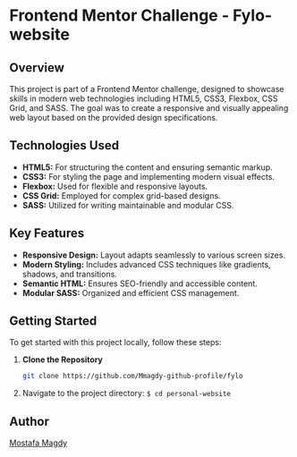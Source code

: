 # Frontend Mentor Challenge - Fylo-website 

## Overview

This project is part of a Frontend Mentor challenge, designed to showcase skills in modern web technologies including HTML5, CSS3, Flexbox, CSS Grid, and SASS. The goal was to create a responsive and visually appealing web layout based on the provided design specifications.

## Technologies Used

- **HTML5:** For structuring the content and ensuring semantic markup.
- **CSS3:** For styling the page and implementing modern visual effects.
- **Flexbox:** Used for flexible and responsive layouts.
- **CSS Grid:** Employed for complex grid-based designs.
- **SASS:** Utilized for writing maintainable and modular CSS.

## Key Features

- **Responsive Design:** Layout adapts seamlessly to various screen sizes.
- **Modern Styling:** Includes advanced CSS techniques like gradients, shadows, and transitions.
- **Semantic HTML:** Ensures SEO-friendly and accessible content.
- **Modular SASS:** Organized and efficient CSS management.

## Getting Started

To get started with this project locally, follow these steps:

1. **Clone the Repository**

   ```bash
   git clone https://github.com/Mmagdy-github-profile/fylo
2. Navigate to the project directory:
``$ cd personal-website``

## Author
[Mostafa Magdy]("https//:https://github.com/Mmagdy-github-profile/fylo")

